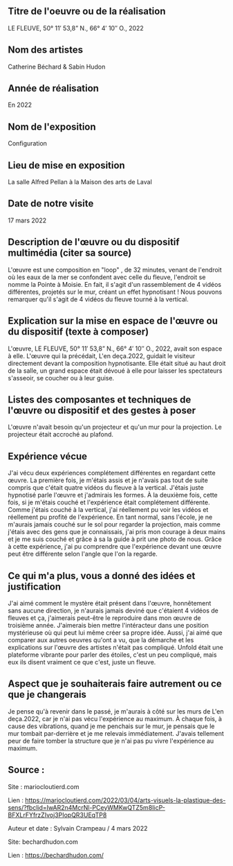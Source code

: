 ## Titre de l'oeuvre ou de la réalisation



LE FLEUVE, 50° 11′ 53,8” N., 66° 4′ 10″ O., 2022



## Nom des artistes



Catherine Béchard & Sabin Hudon



## Année de réalisation



En 2022



## Nom de l'exposition



Configuration



## Lieu de mise en exposition



La salle Alfred Pellan à la Maison des arts de Laval



## Date de notre visite



17 mars 2022



## Description de l'œuvre ou du dispositif multimédia (citer sa source)



L'œuvre est une composition en "loop" , de 32 minutes, venant de l'endroit où les eaux de la mer se confondent avec celle du fleuve, l'endroit se nomme la Pointe à Moisie. En fait, il s'agit d'un rassemblement de 4 vidéos différentes, projetés sur le mur, créant un effet hypnotisant ! Nous pouvons remarquer qu'il s'agit de 4 vidéos du fleuve tourné à la vertical.







## Explication sur la mise en espace de l'œuvre ou du dispositif (texte à composer)



L'œuvre, LE FLEUVE, 50° 11′ 53,8” N., 66° 4′ 10″ O., 2022, avait son espace à elle. L'œuvre qui la précédait, L'en deça.2022, guidait le visiteur directement devant la composition hypnotisante. Elle était situé au haut droit de la salle, un grand espace était dévoué à elle pour laisser les spectateurs s'asseoir, se coucher ou à leur guise.





## Listes des composantes et techniques de l'œuvre ou dispositif et des gestes à poser



L'œuvre n'avait besoin qu'un projecteur et qu'un mur pour la projection. Le projecteur était accroché au plafond.



## Expérience vécue



J'ai vécu deux expériences complétement différentes en regardant cette œuvre. La première fois, je m'étais assis et je n'avais pas tout de suite compris que c'était quatre vidéos du fleuve à la vertical. J'étais juste hypnotisé parle l'œuvre et j'admirais les formes. À la deuxième fois, cette fois, si je m'étais couché et l'expérience était complétement différente. Comme j'étais couché à la vertical, j'ai réellement pu voir les vidéos et réellement pu profité de l'expérience. En tant normal, sans l'école, je ne m'aurais jamais couché sur le sol pour regarder la projection, mais comme j'étais avec des gens que je connaissais, j'ai pris mon courage à deux mains et je me suis couché et grâce à sa la guide à prit une photo de nous. Grâce à cette expérience, j'ai pu comprendre que l'expérience devant une œuvre peut être différente selon l'angle que l'on la regarde.







## Ce qui m'a plus, vous a donné des idées et justification



J'ai aimé comment le mystère était présent dans l'œuvre, honnêtement sans aucune direction, je n'aurais jamais deviné que c'étaient 4 vidéos de fleuves et ça, j'aimerais peut-être le reproduire dans mon œuvre de troisième année. J'aimerais bien mettre l'intéracteur dans une position mystérieuse où qui peut lui même créer sa propre idée. Aussi, j'ai aimé que comparer aux autres oeuvres qu'ont a vu, que la démarche et les explications sur l'œuvre des artistes n'était pas compliqué. Unfold était une plateforme vibrante pour parler des étoiles, c'est un peu compliqué, mais eux ils disent vraiment ce que c'est, juste un fleuve.





## Aspect que je souhaiterais faire autrement ou ce que je changerais



Je pense qu'à revenir dans le passé, je m'aurais à côté sur les murs de L'en deça.2022, car je n'ai pas vécu l'expérience au maximum. À chaque fois, à cause des vibrations, quand je me penchais sur le mur, je pensais que le mur tombait par-derrière et je me relevais immédiatement. J'avais tellement peur de faire tomber la structure que je n'ai pas pu vivre l'expérience au maximum.



## Source :



Site : mariocloutierd.com





Lien : https://mariocloutierd.com/2022/03/04/arts-visuels-la-plastique-des-sens/?fbclid=IwAR2n4McrNl-PCeyWMKwQTZ5m8IicP-BFXLrFYfrzZIvoj3PIopQR3UEqTP8





Auteur et date : Sylvain Crampeau / 4 mars 2022

Site: bechardhudon.com

Lien : https://bechardhudon.com/             
